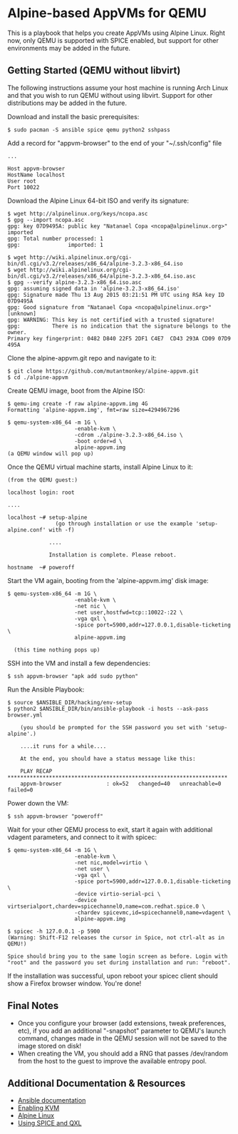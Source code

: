# Alpine-based AppVMs for QEMU

This is a playbook that helps you create AppVMs using Alpine Linux. Right now,
only QEMU is supported with SPICE enabled, but support for other environments
may be added in the future.


## Getting Started (QEMU without libvirt)

The following instructions assume your host machine is running Arch Linux and
that you wish to run QEMU without using libvirt. Support for other
distributions may be added in the future.

Download and install the basic prerequisites:
~~~
$ sudo pacman -S ansible spice qemu python2 sshpass
~~~

Add a record for "appvm-browser" to the end of your "~/.ssh/config" file
~~~
...

Host appvm-browser
HostName localhost
User root
Port 10022
~~~

Download the Alpine Linux 64-bit ISO and verify its signature:
~~~
$ wget http://alpinelinux.org/keys/ncopa.asc 
$ gpg --import ncopa.asc 
gpg: key 07D9495A: public key "Natanael Copa <ncopa@alpinelinux.org>" imported
gpg: Total number processed: 1
gpg:               imported: 1

$ wget http://wiki.alpinelinux.org/cgi-bin/dl.cgi/v3.2/releases/x86_64/alpine-3.2.3-x86_64.iso 
$ wget http://wiki.alpinelinux.org/cgi-bin/dl.cgi/v3.2/releases/x86_64/alpine-3.2.3-x86_64.iso.asc
$ gpg --verify alpine-3.2.3-x86_64.iso.asc 
gpg: assuming signed data in 'alpine-3.2.3-x86_64.iso'
gpg: Signature made Thu 13 Aug 2015 03:21:51 PM UTC using RSA key ID 07D9495A
gpg: Good signature from "Natanael Copa <ncopa@alpinelinux.org>" [unknown]
gpg: WARNING: This key is not certified with a trusted signature!
gpg:          There is no indication that the signature belongs to the owner.
Primary key fingerprint: 0482 D840 22F5 2DF1 C4E7  CD43 293A CD09 07D9 495A
~~~

Clone the alpine-appvm.git repo and navigate to it:
~~~
$ git clone https://github.com/mutantmonkey/alpine-appvm.git
$ cd ./alpine-appvm
~~~

Create QEMU image, boot from the Alpine ISO:
~~~
$ qemu-img create -f raw alpine-appvm.img 4G
Formatting 'alpine-appvm.img', fmt=raw size=4294967296

$ qemu-system-x86_64 -m 1G \
                     -enable-kvm \
                     -cdrom ./alpine-3.2.3-x86_64.iso \
                     -boot order=d \
                     alpine-appvm.img
(a QEMU window will pop up)
~~~

Once the QEMU virtual machine starts, install Alpine Linux to it:
~~~ 
(from the QEMU guest:)

localhost login: root

....

localhost ~# setup-alpine
               (go through installation or use the example 'setup-alpine.conf' with -f)

             ....

             Installation is complete. Please reboot.

hostname  ~# poweroff
~~~

Start the VM again, booting from the 'alpine-appvm.img' disk image:
~~~
$ qemu-system-x86_64 -m 1G \
                     -enable-kvm \
                     -net nic \
                     -net user,hostfwd=tcp::10022-:22 \
                     -vga qxl \
                     -spice port=5900,addr=127.0.0.1,disable-ticketing \
                     alpine-appvm.img

  (this time nothing pops up)
~~~

SSH into the VM and install a few dependencies:
~~~
$ ssh appvm-browser "apk add sudo python"
~~~

Run the Ansible Playbook:
~~~
$ source $ANSIBLE_DIR/hacking/env-setup
$ python2 $ANSIBLE_DIR/bin/ansible-playbook -i hosts --ask-pass browser.yml

    (you should be prompted for the SSH password you set with 'setup-alpine'.)

    ....it runs for a while....

    At the end, you should have a status message like this:

    PLAY RECAP *********************************************************************
    appvm-browser              : ok=52   changed=40   unreachable=0    failed=0
~~~

Power down the VM:
~~~
$ ssh appvm-browser "poweroff"
~~~

Wait for your other QEMU process to exit, start it again with additional 
vdagent parameters, and connect to it with spicec:
~~~
$ qemu-system-x86_64 -m 1G \
                     -enable-kvm \
                     -net nic,model=virtio \
                     -net user \
                     -vga qxl \
                     -spice port=5900,addr=127.0.0.1,disable-ticketing \
                     -device virtio-serial-pci \
                     -device virtserialport,chardev=spicechannel0,name=com.redhat.spice.0 \
                     -chardev spicevmc,id=spicechannel0,name=vdagent \
                     alpine-appvm.img

$ spicec -h 127.0.0.1 -p 5900
(Warning: Shift-F12 releases the cursor in Spice, not ctrl-alt as in QEMU!)

Spice should bring you to the same login screen as before. Login with 
"root" and the password you set during installation and run: "reboot".
~~~

If the installation was successful, upon reboot your spicec 
client should show a Firefox browser window. You're done!


## Final Notes
* Once you configure your browser (add extensions, tweak preferences, etc), 
  if you add an additional "-snapshot" parameter to QEMU's launch command,
  changes made in the QEMU session will not be saved to the image 
  stored on disk!
* When creating the VM, you should add a RNG that passes /dev/random from 
  the host to the guest to improve the available entropy pool.

## Additional Documentation & Resources
* [Ansible documentation](http://docs.ansible.com)
* [Enabling KVM](https://wiki.archlinux.org/index.php/QEMU#Enabling_KVM)
* [Alpine Linux](http://www.alpinelinux.org/)
* [Using SPICE and QXL](http://www.linux-kvm.org/page/SPICE)
